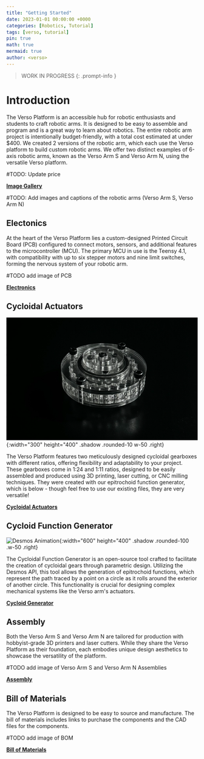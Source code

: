 ```yaml
---
title: "Getting Started"
date: 2023-01-01 00:00:00 +0000
categories: [Robotics, Tutorial]
tags: [verso, tutorial]
pin: true
math: true
mermaid: true
author: <verso>
---
```


> WORK IN PROGRESS
> {: .prompt-info }

# Introduction

The Verso Platform is an accessible hub for robotic enthusiasts and students to craft robotic arms. It is designed to be easy to assemble and program and is a great way to learn about robotics. The entire robotic arm project is intentionally budget-friendly, with a total cost estimated at under $400. We created 2 versions of the robotic arm, which each use the Verso platform to build custom robotic arms. We offer two distinct examples of 6-axis robotic arms, known as the Verso Arm S and Verso Arm N, using the versatile Verso platform.

#TODO: Update price

[**Image Gallery**](https://versorobotics.com/posts/gallery/)

#TODO: Add images and captions of the robotic arms (Verso Arm S, Verso Arm N)

## Electonics

At the heart of the Verso Platform lies a custom-designed Printed Circuit Board (PCB) configured to connect motors, sensors, and additional features to the microcontroller (MCU). The primary MCU in use is the Teensy 4.1, with compatibility with up to six stepper motors and nine limit switches, forming the nervous system of your robotic arm.

#TODO add image of PCB

[**Electronics**](https://versorobotics.com/posts/electronics/)

## Cycloidal Actuators
![Our Cycloidal Actuator](/assets/img/gallery/cycloid3.PNG){:width="300" height="400" .shadow .rounded-10 w-50 .right}

The Verso Platform features two meticulously designed cycloidal gearboxes with different ratios, offering flexibility and adaptability to your project. These gearboxes come in 1:24 and 1:11 ratios, designed to be easily assembled and produced using 3D printing, laser cutting, or CNC milling techniques. They were created with our epitrochoid function generator, which is below - though feel free to use our existing files, they are very versatile!

[**Cycloidal Actuators**](https://versorobotics.com/posts/gearboxes/)

## Cycloid Function Generator

![Desmos Animation](/assets/img/gallery/cycloidgif.gif){:width="600" height="400" .shadow .rounded-100 .w-50 .right}



The Cycloidal Function Generator is an open-source tool crafted to facilitate the creation of cycloidal gears through parametric design. Utilizing the Desmos API, this tool allows the generation of epitrochoid functions, which represent the path traced by a point on a circle as it rolls around the exterior of another circle. This functionality is crucial for designing complex mechanical systems like the Verso arm's actuators.

[**Cycloid Generator**](https://versorobotics.com/posts/generator/)

## Assembly

Both the Verso Arm S and Verso Arm N are tailored for production with hobbyist-grade 3D printers and laser cutters. While they share the Verso Platform as their foundation, each embodies unique design aesthetics to showcase the versatility of the platform.

#TODO add image of Verso Arm S and Verso Arm N Assemblies

[**Assembly**](https://versorobotics.com/posts/assembly/)

## Bill of Materials

The Verso Platform is designed to be easy to source and manufacture. The bill of materials includes links to purchase the components and the CAD files for the components.

#TODO add image of BOM

[**Bill of Materials**](https://versorobotics.com/posts/bom/)
